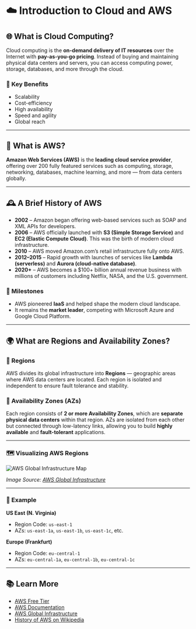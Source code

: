 # ☁️ Introduction to Cloud and AWS

## 🌐 What is Cloud Computing?

Cloud computing is the **on-demand delivery of IT resources** over the Internet with **pay-as-you-go pricing**. Instead of buying and maintaining physical data centers and servers, you can access computing power, storage, databases, and more through the cloud.

### 🔑 Key Benefits
- Scalability
- Cost-efficiency
- High availability
- Speed and agility
- Global reach

---

## 🚀 What is AWS?

**Amazon Web Services (AWS)** is the **leading cloud service provider**, offering over 200 fully featured services such as computing, storage, networking, databases, machine learning, and more — from data centers globally.

---

## 🕰️ A Brief History of AWS

- **2002** – Amazon began offering web-based services such as SOAP and XML APIs for developers.
- **2006** – AWS officially launched with **S3 (Simple Storage Service)** and **EC2 (Elastic Compute Cloud)**. This was the birth of modern cloud infrastructure.
- **2010** – AWS moved Amazon.com’s retail infrastructure fully onto AWS.
- **2012–2015** – Rapid growth with launches of services like **Lambda (serverless)** and **Aurora (cloud-native database)**.
- **2020+** – AWS becomes a $100+ billion annual revenue business with millions of customers including Netflix, NASA, and the U.S. government.

### 🌟 Milestones
- AWS pioneered **IaaS** and helped shape the modern cloud landscape.
- It remains the **market leader**, competing with Microsoft Azure and Google Cloud Platform.

---

## 🌍 What are Regions and Availability Zones?

### 📍 Regions
AWS divides its global infrastructure into **Regions** — geographic areas where AWS data centers are located. Each region is isolated and independent to ensure fault tolerance and stability.

### 🏢 Availability Zones (AZs)
Each region consists of **2 or more Availability Zones**, which are **separate physical data centers** within that region. AZs are isolated from each other but connected through low-latency links, allowing you to build **highly available** and **fault-tolerant** applications.

---

### 🗺️ Visualizing AWS Regions

![AWS Global Infrastructure Map](https://d1.awsstatic.com/global-infrastructure/global-infrastructure-map.c5b0453e8eb0d4cf1c5a67b6e2d0bcd3e230b0f3.png)

_Image Source: [AWS Global Infrastructure](https://aws.amazon.com/about-aws/global-infrastructure/)_

---

### 🧭 Example

**US East (N. Virginia)**  
- Region Code: `us-east-1`  
- AZs: `us-east-1a`, `us-east-1b`, `us-east-1c`, etc.

**Europe (Frankfurt)**  
- Region Code: `eu-central-1`  
- AZs: `eu-central-1a`, `eu-central-1b`, `eu-central-1c`

---

## 📚 Learn More

- [AWS Free Tier](https://aws.amazon.com/free/)
- [AWS Documentation](https://docs.aws.amazon.com/)
- [AWS Global Infrastructure](https://aws.amazon.com/about-aws/global-infrastructure/)
- [History of AWS on Wikipedia](https://en.wikipedia.org/wiki/Amazon_Web_Services)
